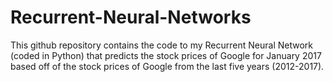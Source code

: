 # Recurrent-Neural-Networks
This github repository contains the code to my Recurrent Neural Network (coded in Python) that predicts the stock prices of Google for January 2017 based off of the stock prices of Google from the last five years (2012-2017).
